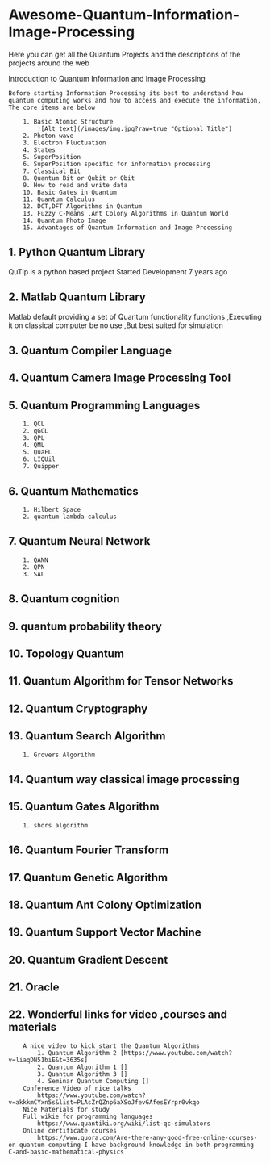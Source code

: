 # Awesome-Quantum-Information-Image-Processing
Here you can get all the Quantum Projects and the descriptions of the projects around the web

Introduction to Quantum Information and Image Processing
    
    Before starting Information Processing its best to understand how quantum computing works and how to access and execute the information, The core items are below
        
        1. Basic Atomic Structure
            ![Alt text](/images/img.jpg?raw=true "Optional Title")
        2. Photon wave
        3. Electron Fluctuation
        4. States
        5. SuperPosition
        6. SuperPosition specific for information processing
        7. Classical Bit
        8. Quantum Bit or Qubit or Qbit
        9. How to read and write data
        10. Basic Gates in Quantum
        11. Quantum Calculus
        12. DCT,DFT Algorithms in Quantum
        13. Fuzzy C-Means ,Ant Colony Algorithms in Quantum World
        14. Quantum Photo Image
        15. Advantages of Quantum Information and Image Processing
    
## 1. Python Quantum Library
  QuTip is a python based project Started Development 7 years ago
## 2. Matlab Quantum Library
  Matlab default providing a set of Quantum functionality functions ,Executing it on classical computer be no use ,But best suited for simulation
## 3. Quantum Compiler Language
## 4. Quantum Camera Image Processing Tool
## 5. Quantum Programming Languages
        1. QCL
        2. qGCL
        3. QPL
        4. QML
        5. QuaFL
        6. LIQUil
        7. Quipper
## 6. Quantum Mathematics
        1. Hilbert Space
        2. quantum lambda calculus
## 7. Quantum Neural Network
        1. QANN
        2. QPN
        3. SAL
## 8. Quantum cognition
## 9. quantum probability theory
## 10. Topology Quantum
## 11. Quantum Algorithm for Tensor Networks
## 12. Quantum Cryptography
## 13. Quantum Search Algorithm
        1. Grovers Algorithm
## 14. Quantum way classical image processing
## 15. Quantum Gates Algorithm
        1. shors algorithm
## 16. Quantum Fourier Transform
## 17. Quantum Genetic Algorithm
## 18. Quantum Ant Colony Optimization
## 19. Quantum Support Vector Machine
## 20. Quantum Gradient Descent
## 21. Oracle
## 22. Wonderful links for video ,courses and materials
        A nice video to kick start the Quantum Algorithms
            1. Quantum Algorithm 2 [https://www.youtube.com/watch?v=liaqDN51biE&t=3635s]
            2. Quantum Algorithm 1 []
            3. Quantum Algorithm 3 []
            4. Seminar Quantum Computing []
        Conference Video of nice talks
            https://www.youtube.com/watch?v=akkkmCYxn5s&list=PLAsZrQZnp6aXSoJfevGAfesEYrpr0vkqo
        Nice Materials for study
        Full wikie for programming languages
            https://www.quantiki.org/wiki/list-qc-simulators
        Online certificate courses
            https://www.quora.com/Are-there-any-good-free-online-courses-on-quantum-computing-I-have-background-knowledge-in-both-programming-C-and-basic-mathematical-physics
        
